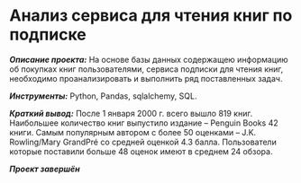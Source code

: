 # Анализ сервиса для чтения книг по подписке

***Описание проекта:***  На основе базы данных содержащею информацию об покупках книг пользователями, сервиса подписки для чтения книг, необходимо проанализировать и выполнить ряд поставленных задач.

***Инструменты:*** Python, Pandas, sqlalchemy, SQL. 

***Краткий вывод:*** После 1 января 2000 г. всего вышло 819 книг. Наибольшее количество книг выпустило издание – Penguin Books 42 книги. Самым популярным автором с более 50 оценками – J.K. Rowling/Mary GrandPré со средней оценкой 4.3 балла. Пользователи которые поставили больше 48 оценок имеют в среднем 24 обзора.

 ***Проект завершён***
